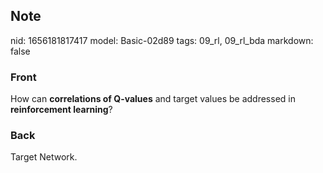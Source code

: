 ## Note
nid: 1656181817417
model: Basic-02d89
tags: 09_rl, 09_rl_bda
markdown: false

### Front
How can <b>correlations of Q-values</b> and target values be addressed in <b>reinforcement learning</b>?

### Back
Target Network.
